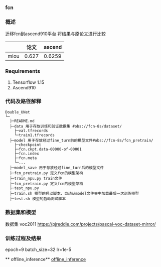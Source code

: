 ###   **fcn** 


###   **概述** 

迁移fcn到ascend910平台
将结果与原论文进行比较

 |                | 论文   | ascend |
|----------------|------|--------|
| miou | 0.627 | 0.6259  |

###  Requirements

1. Tensorflow 1.15
2. Ascend910

###   **代码及路径解释** 



```
Double_UNet
└─ 
  ├─README.md
  ├─data 用于存放训练和验证数据集 #obs://fcn-8s/dataset/
  	├─val.tfrecords
  	└─train1.tfrecords
  ├─model 用于存放经过fine_turn前的模型文件#obs://fcn-8s/fcn_pretrain/
  	├─checkpoint
  	├─fcn.ckpt.data-00000-of-00001
  	├─fcn.index
  	├─fcn.meta
  	└─...
  ├─model_save 用于存放经过fine_turn后的模型文件
  ├─fcn_pretrain.py 定义fcn的模型架构
  ├─train_npu.py train文件
  ├─fcn_pretrain.py 定义fcn的模型架构
  ├─test_npu.py
  ├─train.sh 模型的启动脚本，自动从model文件夹中加载最后一次训练模型
  ├─test.sh 模型的启动测试脚本

```
###   **数据集和模型** 

数据集 voc2011
https://pjreddie.com/projects/pascal-voc-dataset-mirror/


### 训练过程及结果
epoch=9
batch_size=32
lr=1e-5

 **
offline_inference**
[offline_inference](https://gitee.com/xiaoqiqiyaya/modelzoo/tree/master/contrib/Research/cv/fcn/fcn_tf_xiaoqiqiya/offline_inference) 
